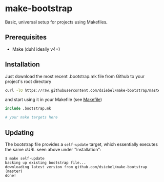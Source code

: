 # make-bootstrap

Basic, universal setup for projects using Makefiles.

## Prerequisites

* Make (duh! ideally v4+)

## Installation

Just download the most recent .bootstrap.mk file from Github to
your project's root directory

```sh
curl -lO https://raw.githubusercontent.com/dsiebel/make-bootstrap/master/.bootstrap.mk
```

and start using it in your Makefile (see [Makefile](/Makefile))

```Makefile
include .bootstrap.mk

# your make targets here
```

## Updating

The bootstrap file provides a `self-update` target, which essentially
executes the same cURL seen above under "Installation":

```
$ make self-update
backing up existing bootstrap file...
downloading latest version from github.com/dsiebel/make-bootstrap (master)
done!
```
